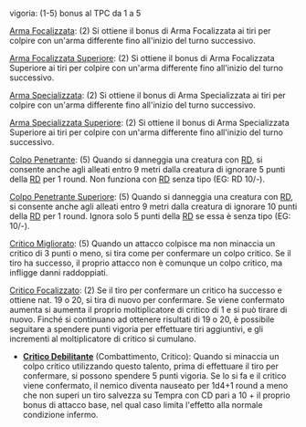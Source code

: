 vigoria: 		(1-5) bonus al TPC da 1 a 5

[Arma Focalizzata](https://golarion.altervista.org/wiki/Arma_Focalizzata "Arma Focalizzata"): (2)
	Si ottiene il bonus di Arma Focalizzata ai tiri per colpire con un'arma differente fino all'inizio del turno successivo.

[Arma Focalizzata Superiore](https://golarion.altervista.org/wiki/Arma_Focalizzata_Superiore "Arma Focalizzata Superiore"): (2)
	Si ottiene il bonus di Arma Focalizzata Superiore ai tiri per colpire con un'arma differente fino all'inizio del turno successivo.

[Arma Specializzata](https://golarion.altervista.org/wiki/Arma_Specializzata "Arma Specializzata"): (2)
	Si ottiene il bonus di Arma Specializzata ai tiri per colpire con un'arma differente fino all'inizio del turno successivo.

[Arma Specializzata Superiore](https://golarion.altervista.org/wiki/Arma_Specializzata_Superiore "Arma Specializzata Superiore"): (2)
	Si ottiene il bonus di Arma Specializzata Superiore ai tiri per colpire con un'arma differente fino all'inizio del turno successivo.

[Colpo Penetrante](https://golarion.altervista.org/wiki/Colpo_Penetrante "Colpo Penetrante"): (5)
	Quando si danneggia una creatura con [RD](https://golarion.altervista.org/wiki/Riduzione_del_Danno), si consente anche agli alleati entro 9 metri dalla creatura di ignorare 5 punti della [RD](https://golarion.altervista.org/wiki/Riduzione_del_Danno) per 1 round. Non funziona con [RD](https://golarion.altervista.org/wiki/Riduzione_del_Danno) senza tipo (EG: RD 10/-). 

[Colpo Penetrante Superiore](https://golarion.altervista.org/wiki/Colpo_Penetrante_Superiore "Colpo Penetrante Superiore"): (5)
	Quando si danneggia una creatura con [RD](https://golarion.altervista.org/wiki/Riduzione_del_Danno), si consente anche agli alleati entro 9 metri dalla creatura di ignorare 10 punti della [RD](https://golarion.altervista.org/wiki/Riduzione_del_Danno) per 1 round. Ignora solo 5 punti della [RD](https://golarion.altervista.org/wiki/Riduzione_del_Danno) se essa è senza tipo (EG: 10/-).

[Critico Migliorato](https://golarion.altervista.org/wiki/Critico_Migliorato "Critico Migliorato"): (5)
	Quando un attacco colpisce ma non minaccia un critico di 3 punti o meno, si tira come per confermare un colpo critico. Se il tiro ha successo, il proprio attacco non è comunque un colpo critico, ma infligge danni raddoppiati.

[Critico Focalizzato](https://golarion.altervista.org/wiki/Critico_Focalizzato "Critico Focalizzato"): (2)
	Se il tiro per confermare un critico ha successo e ottiene nat. 19 o 20, si tira di nuovo per confermare. Se viene confermato aumenta si aumenta il proprio moltiplicatore di critico di 1 e si può tirare di nuovo. Finché si continuano ad ottenere risultati di 19 o 20, è possibile seguitare a spendere punti vigoria per effettuare tiri aggiuntivi, e gli incrementi al moltiplicatore di critico si cumulano.

- **[Critico Debilitante](https://golarion.altervista.org/wiki/Critico_Debilitante "Critico Debilitante")** (Combattimento, Critico): Quando si minaccia un colpo critico utilizzando questo talento, prima di effettuare il tiro per confermare, si possono spendere 5 punti vigoria. Se lo si fa e il critico viene confermato, il nemico diventa nauseato per 1d4+1 round a meno che non superi un tiro salvezza su Tempra con CD pari a 10 + il proprio bonus di attacco base, nel qual caso limita l'effetto alla normale condizione infermo.
